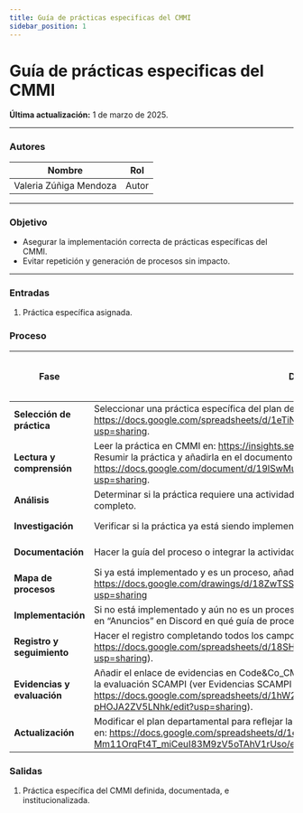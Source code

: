 ```yaml
---
title: Guía de prácticas especificas del CMMI
sidebar_position: 1
---
```


# Guía de prácticas especificas del CMMI

**Última actualización:** 1 de marzo de 2025.

---

### Autores
| Nombre                            | Rol       |
| --------------------------------- | --------- |
| Valeria Zúñiga Mendoza            | Autor     |

---

### Objetivo

* Asegurar la implementación correcta de prácticas específicas del CMMI.
* Evitar repetición y generación de procesos sin impacto.
---

### Entradas

1. Práctica específica asignada.

### Proceso

| Fase                        | Descripción                      | Meta y práctica específica del CMMI |
|-----------------------------|----------------------------------|--------------------------------------|
| **Selección de práctica**   | Seleccionar una práctica específica del plan departamental https://docs.google.com/spreadsheets/d/1eTiN_r1-Mm11OrqFt4T_miCeuI83M9zV5oTAhV1rUso/edit?usp=sharing. | OPF, SP 1.1 |
| **Lectura y comprensión**   | Leer la práctica en CMMI en: https://insights.sei.cmu.edu/documents/87/2010_019_001_28782.pdf. Resumir la práctica y añadirla en el documento "Comprendiendo las áreas de proceso del CMMI" https://docs.google.com/document/d/19lSwMuoRpzJko4hnMJNj_W6A81tCjo35x_u47YBxRyw/edit?usp=sharing. | OPF, SP 1.1 |
| **Análisis**               | Determinar si la práctica requiere una actividad dentro de un proceso existente o un proceso nuevo completo. | OPF, SP 1.2 |
| **Investigación**          | Verificar si la práctica ya está siendo implementada. | PMC, SP 1.2 |
| **Documentación**          | Hacer la guía del proceso o integrar la actividad en un proceso ya existente. | OPD, SP 1.4 |
| **Mapa de procesos**       | Si ya está implementado y es un proceso, añadirlo al mapa de procesos. https://docs.google.com/drawings/d/18ZwTSSonobQVJMhQZP2_13EgN5SdL2d8qCYpkC7VBFI/edit?usp=sharing| OPF, SP 1.5 |
| **Implementación**         | Si no está implementado y aún no es un proceso formal, es un experimento. Comentar al departamento en “Anuncios” en Discord en qué guía de proceso se encuentra para que empiecen a implementarlo. | PMC, SP 1.2 |
| **Registro y seguimiento** | Hacer el registro completando todos los campos (ver Registro de procesos en: https://docs.google.com/spreadsheets/d/18SHmBFPBfMzNBGKS2MCTInfWZjIuCaOdzfeRAsxTqlY/edit?usp=sharing). | MA, SP 1.3 |
| **Evidencias y evaluación** | Añadir el enlace de evidencias en Code&Co_CMMI-DEV-Gap-Analysis FJ2025 Grupo 2 (11312) para la evaluación SCAMPI (ver Evidencias SCAMPI en: https://docs.google.com/spreadsheets/d/1hW2CMK-EKuXaOXwrbGjtfbg8v-DST-pHOJA2ZV5LNhk/edit?usp=sharing). | PPQA, SP 2.2 |
| **Actualización**          | Modificar el plan departamental para reflejar la implementación de la práctica (ver Plan Departamental en: https://docs.google.com/spreadsheets/d/1eTiN_r1-Mm11OrqFt4T_miCeuI83M9zV5oTAhV1rUso/edit?usp=sharing). | PP, SP 1.5 |



### Salidas
1. Práctica específica del CMMI definida, documentada, e institucionalizada.
